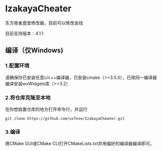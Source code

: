 # IzakayaCheater
东方夜雀食堂修改器，目前可以修改金钱

目前支持版本：4.1.1

## 编译（仅Windows)
### 1.配置环境
请确保你已安装任意c/c++编译器，已安装cmake（>=3.5.0），已用同一编译器编译安装wxWidgets库（>=3.2）
### 2.将仓库克隆至本地
在你想放置仓库的地方打开命令行，并运行
```
git clone https://github.com/usfese/IzakayaCheater.git
```
### 3.编译
用CMake GUI或CMake CLI打开CMakeLists.txt并用偏好的编译器编译即可。
